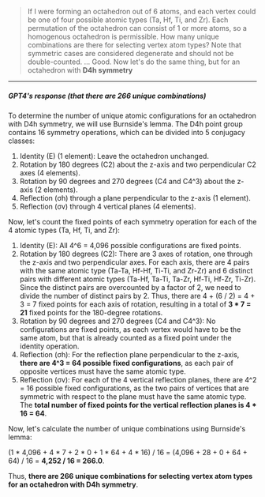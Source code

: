 > If I were forming an octahedron out of 6 atoms, and each vertex could be one of four possible atomic types (Ta, Hf, Ti, and Zr).  Each permutation of the octahedron can consist of 1 or more atoms, so a homogenous octahedron is permissible. How many unique combinations are there for selecting vertex atom types? Note that symmetric cases are considered degenerate and should not be double-counted.
> ...
> Good. Now let's do the same thing, but for an octahedron with **D4h symmetry**

------

##### GPT4's response (that there are 266 unique combinations)

To determine the number of unique atomic configurations for an octahedron with D4h symmetry, we will use Burnside's lemma. The D4h point group contains 16 symmetry operations, which can be divided into 5 conjugacy classes:

1. Identity (E) (1 element): Leave the octahedron unchanged.
2. Rotation by 180 degrees (C2) about the z-axis and two perpendicular C2 axes (4 elements).
3. Rotation by 90 degrees and 270 degrees (C4 and C4^3) about the z-axis (2 elements).
4. Reflection (σh) through a plane perpendicular to the z-axis (1 element).
5. Reflection (σv) through 4 vertical planes (4 elements).

Now, let's count the fixed points of each symmetry operation for each of the 4 atomic types (Ta, Hf, Ti, and Zr):

1. Identity (E): All 4^6 = 4,096 possible configurations are fixed points.
2. Rotation by 180 degrees (C2): There are 3 axes of rotation, one through the z-axis and two perpendicular axes. For each axis, there are 4 pairs with the same atomic type (Ta-Ta, Hf-Hf, Ti-Ti, and Zr-Zr) and 6 distinct pairs with different atomic types (Ta-Hf, Ta-Ti, Ta-Zr, Hf-Ti, Hf-Zr, Ti-Zr). Since the distinct pairs are overcounted by a factor of 2, we need to divide the number of distinct pairs by 2. Thus, there are 4 + (6 / 2) = 4 + 3 = 7 fixed points for each axis of rotation, resulting in a total of **3 * 7 = 21** fixed points for the 180-degree rotations.
3. Rotation by 90 degrees and 270 degrees (C4 and C4^3): No configurations are fixed points, as each vertex would have to be the same atom, but that is already counted as a fixed point under the identity operation.
4. Reflection (σh): For the reflection plane perpendicular to the z-axis, **there are 4^3 = 64 possible fixed configurations**, as each pair of opposite vertices must have the same atomic type.
5. Reflection (σv): For each of the 4 vertical reflection planes, there are 4^2 = 16 possible fixed configurations, as the two pairs of vertices that are symmetric with respect to the plane must have the same atomic type. The **total number of fixed points for the vertical reflection planes is 4 * 16 = 64**.

Now, let's calculate the number of unique combinations using Burnside's lemma:

(1 * 4,096 + 4 * 7 + 2 * 0 + 1 * 64 + 4 * 16) / 16 = (4,096 + 28 + 0 + 64 + 64) / 16 = **4,252 / 16 = 266.0**.

Thus, **there are 266 unique combinations for selecting vertex atom types for an octahedron with D4h symmetry**.